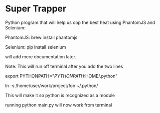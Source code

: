 # Super Trapper 
Python program that will help us cop the best heat using PhantomJS and Selenium:

PhantomJS: brew install phantomjs

Selenium: pip install selenium

will add more documentation later.


Note: This will run off terminal after you add the two lines

export PYTHONPATH="$PYTHONPATH:$HOME/.python"

ln -s /home/user/work/project/foo ~/.python/

This will make it so python is recognized as a module

running python main.py will now work from terminal
